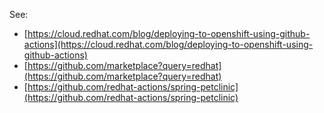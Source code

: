 
See: 
- [https://cloud.redhat.com/blog/deploying-to-openshift-using-github-actions](https://cloud.redhat.com/blog/deploying-to-openshift-using-github-actions)
- [https://github.com/marketplace?query=redhat](https://github.com/marketplace?query=redhat)
- [https://github.com/redhat-actions/spring-petclinic](https://github.com/redhat-actions/spring-petclinic)